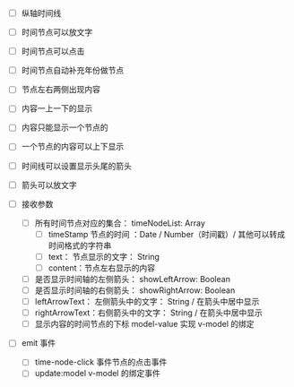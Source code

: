 - [ ] 纵轴时间线
- [ ] 时间节点可以放文字
- [ ] 时间节点可以点击
- [ ] 时间节点自动补充年份做节点
- [ ] 节点左右两侧出现内容
- [ ] 内容一上一下的显示
- [ ] 内容只能显示一个节点的
- [ ] 一个节点的内容可以上下显示
- [ ] 时间线可以设置显示头尾的箭头
- [ ] 箭头可以放文字



- [ ] 接收参数
  - [ ] 所有时间节点对应的集合： timeNodeList: Array
    - [ ] timeStamp 节点的时间 ：Date / Number（时间戳）/ 其他可以转成时间格式的字符串
    - [ ] text： 节点显示的文字： String
    - [ ] content：节点左右显示的内容
  - [ ] 是否显示时间轴的左侧箭头： showLeftArrow: Boolean
  - [ ] 是否显示时间轴的右侧箭头： showRightArrow: Boolean
  - [ ] leftArrowText： 左侧箭头中的文字： String / 在箭头中居中显示
  - [ ] rightArrowText：右侧箭头中的文字： String / 在箭头中居中显示
  - [ ] 显示内容的时间节点的下标 model-value   实现 v-model 的绑定
- [ ] emit 事件
  - [ ] time-node-click 事件节点的点击事件
  - [ ] update:model v-model 的绑定事件